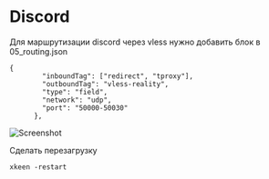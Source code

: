 # Discord
Для маршрутизации discord через vless нужно добавить блок в 05_routing.json

```
{
        "inboundTag": ["redirect", "tproxy"],
        "outboundTag": "vless-reality",
        "type": "field",
        "network": "udp",
        "port": "50000-50030"
      },
```
![Screenshot](https://rockblack.pro/images/xray/Screenshot_270.jpg)


Сделать перезагрузку
```
xkeen -restart
```

